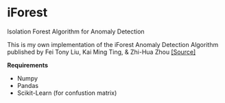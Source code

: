 # iForest
Isolation Forest Algorithm for Anomaly Detection

This is my own implementation of the iForest Anomaly Detection Algorithm published by Fei Tony Liu, Kai Ming Ting, & Zhi-Hua Zhou [[Source]](https://cs.nju.edu.cn/zhouzh/zhouzh.files/publication/icdm08b.pdf)

**Requirements**
* Numpy
* Pandas
* Scikit-Learn (for confustion matrix)